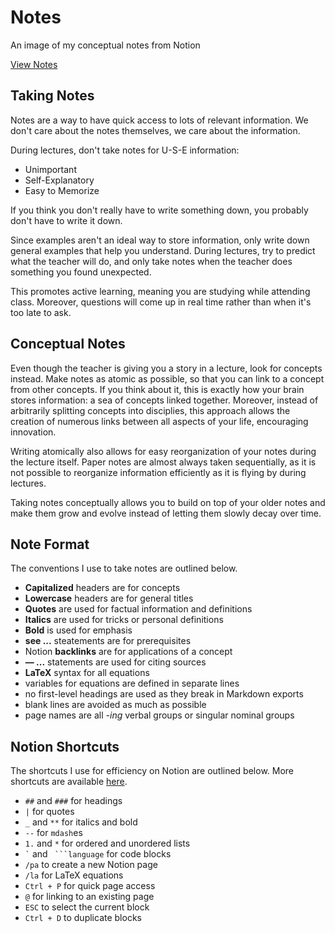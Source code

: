 # Notes

An image of my conceptual notes from Notion

[View Notes](notes/index.md)

## Taking Notes

Notes are a way to have quick access to lots of relevant information. We don't care about the notes themselves, we care about the information.

During lectures, don't take notes for U-S-E information:

- Unimportant
- Self-Explanatory
- Easy to Memorize

If you think you don't really have to write something down, you probably don't have to write it down.

Since examples aren't an ideal way to store information, only write down general examples that help you understand. During lectures, try to predict what the teacher will do, and only take notes when the teacher does something you found unexpected.

This promotes active learning, meaning you are studying while attending class. Moreover, questions will come up in real time rather than when it's too late to ask.

## Conceptual Notes

Even though the teacher is giving you a story in a lecture, look for concepts instead. Make notes as atomic as possible, so that you can link to a concept from other concepts. If you think about it, this is exactly how your brain stores information: a sea of concepts linked together. Moreover, instead of arbitrarily splitting concepts into disciplies, this approach allows the creation of numerous links between all aspects of your life, encouraging innovation.

Writing atomically also allows for easy reorganization of your notes during the lecture itself. Paper notes are almost always taken sequentially, as it is not possible to reorganize information efficiently as it is flying by during lectures.

Taking notes conceptually allows you to build on top of your older notes and make them grow and evolve instead of letting them slowly decay over time.

## Note Format

The conventions I use to take notes are outlined below.

- **Capitalized** headers are for concepts
- **Lowercase** headers are for general titles
- **Quotes** are used for factual information and definitions
- **Italics** are used for tricks or personal definitions
- **Bold** is used for emphasis
- **see ...** steatements are for prerequisites
- Notion **backlinks** are for applications of a concept
- **&mdash; ...** statements are used for citing sources
- **LaTeX** syntax for all equations
- variables for equations are defined in separate lines
- no first-level headings are used as they break in Markdown exports
- blank lines are avoided as much as possible
- page names are all _-ing_ verbal groups or singular nominal groups

## Notion Shortcuts

The shortcuts I use for efficiency on Notion are outlined below. More shortcuts are available [here](https://www.notion.so/help/keyboard-shortcuts).

- `##` and `###` for headings
- `|` for quotes
- `_` and `**` for italics and bold
- `--` for `mdash`es
- `1.` and `*` for ordered and unordered lists
- `` ` `` and ` ```language` for code blocks
- `/pa` to create a new Notion page
- `/la` for LaTeX equations
- `Ctrl + P` for quick page access
- `@` for linking to an existing page
- `ESC` to select the current block
- `Ctrl + D` to duplicate blocks
